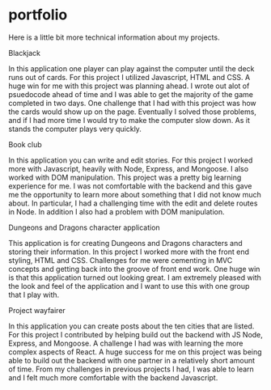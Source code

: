 # portfolio

Here is a little bit more technical information about my projects.

Blackjack

In this application one player can play against the computer until the deck runs out of cards.
For this project I utilized Javascript, HTML and CSS. 
A huge win for me with this project was planning ahead. I wrote out alot of psuedocode ahead of time and I was able to get the majority of the game completed in two days.
One challenge that I had with this project was how the cards would show up on the page. Eventually I solved those problems, and if I had more time I would try to make the computer slow down. As it stands the computer plays very quickly.

Book club

In this application you can write and edit stories. 
For this project I worked more with Javascript, heavily with Node, Express, and Mongoose. I also worked with DOM manipulation.
This project was a pretty big learning experience for me. I was not comfortable with the backend and this gave me the opportunity to learn more about something that I did not know much about. In particular, I had a challenging time with the edit and delete routes in Node. In addition I also had a problem with DOM manipulation. 

Dungeons and Dragons character application

This application is for creating Dungeons and Dragons characters and storing their information.
In this project I worked more with the front end styling, HTML and CSS. 
Challenges for me were cementing in MVC concepts and getting back into the groove of front end work.
One huge win is that this application turned out looking great. I am extremely pleased with the look and feel of the application and I want to use this with one group that I play with.

Project wayfairer

In this application you can create posts about the ten cities that are listed.
For this project I contributed by helping build out the backend with JS Node, Express, and Mongoose. 
A challenge I had was with learning the more complex aspects of React.
A huge success for me on this project was being able to build out the backend with one partner in a relatively short amount of time. From my challenges in previous projects I had, I was able to learn and I felt much more comfortable with the backend Javascript. 
